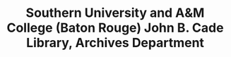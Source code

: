 ---
layout: repo
title: "Southern University and A&M College (Baton Rouge) John B. Cade Library, Archives Department"
id: 25300
permalink: repos/25300/
---
